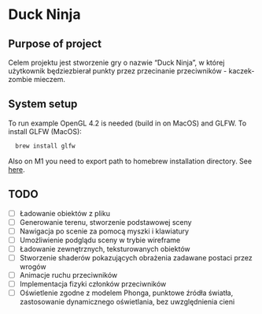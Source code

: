 # Duck Ninja

## Purpose of project

Celem projektu jest stworzenie gry o nazwie “Duck Ninja”, w której użytkownik będziezbierał punkty przez przecinanie przeciwników - kaczek-zombie mieczem.

## System setup

To run example OpenGL 4.2 is needed (build in on MacOS) and GLFW.
To install GLFW (MacOS):

```bash
  brew install glfw
```

Also on M1 you need to export path to homebrew installation directory.
See [here](https://stackoverflow.com/questions/67373307/macos-m1-fatal-error-glfw-glfw3-h-file-not-found).

## TODO

- [ ] Ładowanie obiektów z pliku
- [ ] Generowanie terenu, stworzenie podstawowej sceny
- [ ] Nawigacja po scenie za pomocą myszki i klawiatury
- [ ] Umożliwienie podglądu sceny w trybie wireframe
- [ ] Ładowanie zewnętrznych, teksturowanych obiektów
- [ ] Stworzenie shaderów pokazujących obrażenia zadawane postaci przez wrogów
- [ ] Animacje ruchu przeciwników
- [ ] Implementacja fizyki członków przeciwników
- [ ] Oświetlenie zgodne z modelem Phonga, punktowe źródła światła, zastosowanie dynamicznego oświetlania, bez uwzględnienia cieni
